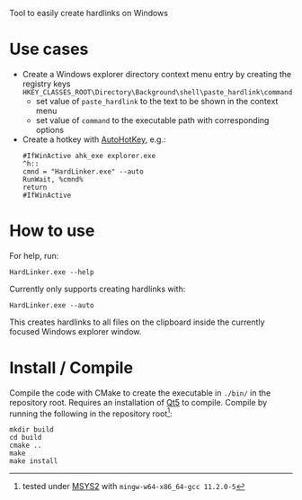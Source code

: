 Tool to easily create hardlinks on Windows

# Use cases
- Create a Windows explorer directory context menu entry by creating the registry keys `HKEY_CLASSES_ROOT\Directory\Background\shell\paste_hardlink\command`
  - set value of `paste_hardlink` to the text to be shown in the context menu
  - set value of `command` to the executable path with corresponding options
- Create a hotkey with [AutoHotKey](https://www.autohotkey.com/), e.g.:
  ```
  #IfWinActive ahk_exe explorer.exe
  ^h::
  cmnd = "HardLinker.exe" --auto
  RunWait, %cmnd%
  return
  #IfWinActive
  ```

# How to use
For help, run:
```
HardLinker.exe --help
```
Currently only supports creating hardlinks with:
```
HardLinker.exe --auto
```
This creates hardlinks to all files on the clipboard inside the currently focused Windows explorer window.


# Install / Compile
Compile the code with CMake to create the executable in `./bin/` in the repository root.
Requires an installation of [Qt5](https://www.qt.io/) to compile.
Compile by running the following in the repository root[^1]:
```
mkdir build
cd build
cmake ..
make
make install
```

[^1]: tested under [MSYS2](https://www.msys2.org/) with `mingw-w64-x86_64-gcc 11.2.0-5`
